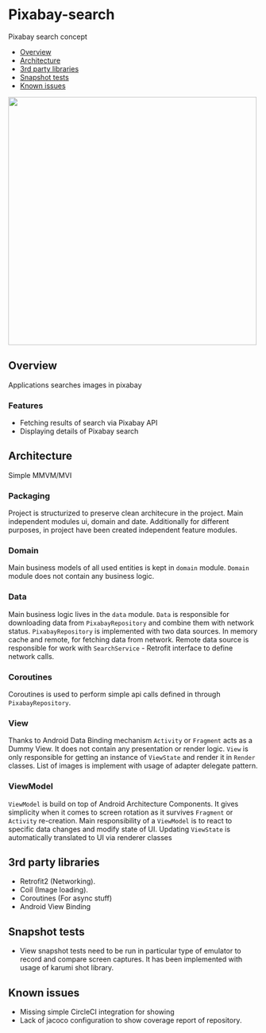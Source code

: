 # Pixabay-search

Pixabay search concept

- [Overview](#overview)
- [Architecture](#architecture)
- [3rd party libraries](#3rd-party-libraries)
- [Snapshot tests](#snapshot-tests)
- [Known issues](#known-issues)

<img src="pixabay.gif" height="500">

## Overview

Applications searches images in pixabay

### Features

+ Fetching results of search via Pixabay API
+ Displaying details of Pixabay search

## Architecture

Simple MMVM/MVI

### Packaging

Project is structurized to preserve clean architecure in the project. Main independent modules ui,
domain and date. Additionally for different purposes, in project have been created independent
feature modules.

### Domain

Main business models of all used entities is kept in `domain` module. `Domain` module does not
contain any business logic.

### Data

Main business logic lives in the `data` module. `Data` is responsible for downloading data
from `PixabayRepository` and combine them with network status.
`PixabayRepository` is implemented with two data sources. In memory cache and remote, for fetching
data from network. Remote data source is responsible for work with `SearchService` - Retrofit
interface to define network calls.

### Coroutines

Coroutines is used to perform simple api calls defined in through `PixabayRepository`.

### View

Thanks to Android Data Binding mechanism `Activity` or `Fragment` acts as a Dummy View. It does not
contain any presentation or render logic. `View` is only responsible for getting an instance
of `ViewState` and render it in `Render` classes. List of images is implement with usage of adapter
delegate pattern.

### ViewModel

`ViewModel` is build on top of Android Architecture Components. It gives simplicity when it comes to
screen rotation as it survives `Fragment` or `Activity` re-creation. Main responsibility of
a `ViewModel` is to react to specific data changes and modify state of UI. Updating `ViewState` is
automatically translated to UI via renderer classes

## 3rd party libraries

- Retrofit2 (Networking).
- Coil (Image loading).
- Coroutines (For async stuff)
- Android View Binding

## Snapshot tests

- View snapshot tests need to be run in particular type of emulator to record and compare screen
  captures. It has been implemented with usage of karumi shot library.

## Known issues

- Missing simple CircleCI integration for showing
- Lack of jacoco configuration to show coverage report of repository.
